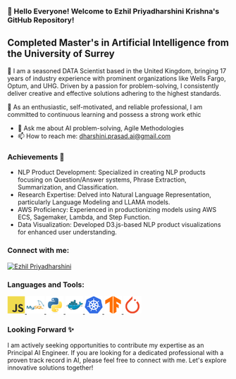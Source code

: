 ### 👋 Hello Everyone! Welcome to Ezhil Priyadharshini Krishna's GitHub Repository!

## Completed Master's in Artificial Intelligence from the University of Surrey
💖 I am a seasoned DATA Scientist based in the United Kingdom, bringing 17 years of industry experience with prominent organizations like Wells Fargo, Optum, and UHG. Driven by a passion for problem-solving, I consistently deliver creative and effective solutions adhering to the highest standards.

🌟 As an enthusiastic, self-motivated, and reliable professional, I am committed to continuous learning and possess a strong work ethic

- 💬 Ask me about AI problem-solving, Agile Methodologies
- 📫 How to reach me: dharshini.prasad.ai@gmail.com

### Achievements 🔭

- NLP Product Development: Specialized in creating NLP products focusing on Question/Answer systems, Phrase Extraction, Summarization, and Classification.
- Research Expertise: Delved into Natural Language Representation, particularly Language Modeling and LLAMA models.
- AWS Proficiency: Experienced in productionizing models using AWS ECS, Sagemaker, Lambda, and Step Function.
- Data Visualization: Developed D3.js-based NLP product visualizations for enhanced user understanding.

<h3 align="left">Connect with me:</h3>
<p align="left">
<a href="https://www.linkedin.com/in/dharshinik" target="blank"><img align="center" src="https://cdn.jsdelivr.net/npm/simple-icons@3.0.1/icons/linkedin.svg" alt="Ezhil Priyadharshini" height="30" width="40" /></a>
</p>

<h3 align="left">Languages and Tools:</h3>
<p align="left">  
 <a href="https://developer.mozilla.org/en-US/docs/Web/JavaScript" target="_blank"> <img src="https://raw.githubusercontent.com/devicons/devicon/master/icons/javascript/javascript-original.svg" alt="javascript" width="40" height="40"/> </a> <a href="https://www.mysql.com/" target="_blank"> <img src="https://raw.githubusercontent.com/devicons/devicon/master/icons/mysql/mysql-original-wordmark.svg" alt="mysql" width="40" height="40"/> </a>
 <a href="https://www.python.org" target="_blank"> <img src="https://raw.githubusercontent.com/devicons/devicon/master/icons/python/python-original.svg" alt="python" width="40" height="40"/> </a> 
 <a href="https://www.docker.com/" target="_blank"> <img src="https://raw.githubusercontent.com/devicons/devicon/master/icons/docker/docker-original.svg" alt="docker" width="40" height="40"/> </a>
 <a href="https://kubernetes.io/" target="_blank"> <img src="https://raw.githubusercontent.com/devicons/devicon/master/icons/kubernetes/kubernetes-plain.svg" alt="kubernetes" width="40" height="40"/> </a>
 <a href="https://www.tensorflow.org/" target="_blank"> <img src="https://raw.githubusercontent.com/devicons/devicon/master/icons/tensorflow/tensorflow-original.svg" alt="tensorflow" width="40" height="40"/> </a>
 <a href="https://pytorch.org/" target="_blank"> <img src="https://raw.githubusercontent.com/devicons/devicon/master/icons/pytorch/pytorch-original.svg" alt="pytorch" width="40" height="40"/> </a>
</p>

### Looking Forward ✨
I am actively seeking opportunities to contribute my expertise as an Principal AI Engineer. If you are looking for a dedicated professional with a proven track record in AI, please feel free to connect with me. Let's explore innovative solutions together!


